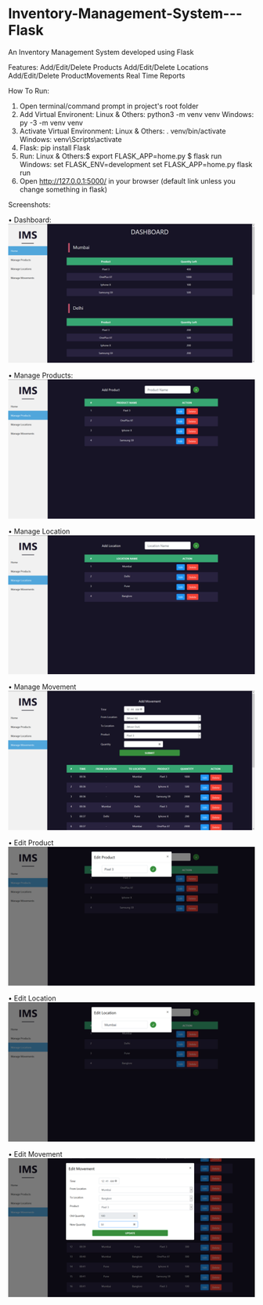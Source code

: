 # Inventory-Management-System---Flask
An Inventory Management System developed using Flask

Features:
  Add/Edit/Delete Products
  Add/Edit/Delete Locations
  Add/Edit/Delete ProductMovements
  Real Time Reports

How To Run:
  1. Open  terminal/command prompt in project's root folder  
  2. Add Virtual Environent: 
      Linux & Others: python3 -m venv venv
      Windows: py -3 -m venv venv
  3. Activate Virtual Environment:
      Linux & Others: . venv/bin/activate
      Windows: venv\Scripts\activate
  4. Flask:
      pip install Flask
  5. Run:
      Linux & Others:$ export FLASK_APP=home.py
                     $ flask run
      Windows: set FLASK_ENV=development
              set FLASK_APP=home.py
              flask run
  6. Open http://127.0.0.1:5000/ in your browser (default link unless you change something in flask)
     

Screenshots:

• Dashboard:
![Dashboard](screenshots/Dashboard.png)

• Manage Products:
![Manage Product](screenshots/Manage_Product.png)

• Manage Location
![Manage Location](screenshots/Manage_Location.png)

• Manage Movement
![Manage Movement](screenshots/Manage_Movement.png)

• Edit Product
![Edit Product](screenshots/Edit_Product.png)

• Edit Location
![Edit Location](screenshots/Edit_Location.png)

• Edit Movement
![Edit Movement](screenshots/Edit_Movement.png)



